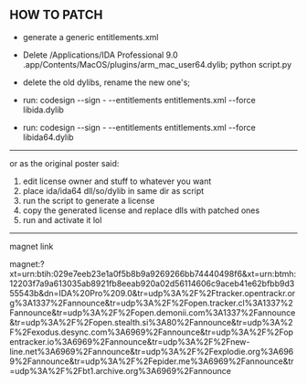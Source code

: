 HOW TO PATCH
------------------------

- generate a generic entitlements.xml 

- Delete /Applications/IDA Professional 9.0 .app/Contents/MacOS/plugins/arm_mac_user64.dylib; python script.py

- delete the old dylibs, rename the new one's;

- run: codesign --sign - --entitlements entitlements.xml --force libida.dylib

- run: codesign --sign - --entitlements entitlements.xml --force libida64.dylib


------------------------

  or as the original poster said:

1. edit license owner and stuff to whatever you want
2. place ida/ida64 dll/so/dylib in same dir as script
3. run the script to generate a license
4. copy the generated license and replace dlls with patched ones
5. run and activate it lol
   
------------------------
magnet link

magnet:?xt=urn:btih:029e7eeb23e1a0f5b8b9a9269266bb74440498f6&xt=urn:btmh:12203f7a9a613035ab8921fb8eeab920a02d56114606c9aceb41e62bfbb9d355543b&dn=IDA%20Pro%209.0&tr=udp%3A%2F%2Ftracker.opentrackr.org%3A1337%2Fannounce&tr=udp%3A%2F%2Fopen.tracker.cl%3A1337%2Fannounce&tr=udp%3A%2F%2Fopen.demonii.com%3A1337%2Fannounce&tr=udp%3A%2F%2Fopen.stealth.si%3A80%2Fannounce&tr=udp%3A%2F%2Fexodus.desync.com%3A6969%2Fannounce&tr=udp%3A%2F%2Fopentracker.io%3A6969%2Fannounce&tr=udp%3A%2F%2Fnew-line.net%3A6969%2Fannounce&tr=udp%3A%2F%2Fexplodie.org%3A6969%2Fannounce&tr=udp%3A%2F%2Fepider.me%3A6969%2Fannounce&tr=udp%3A%2F%2Fbt1.archive.org%3A6969%2Fannounce
